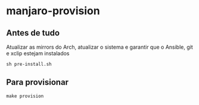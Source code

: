 # manjaro-provision


## Antes de tudo
Atualizar as mirrors do Arch, atualizar o sistema e garantir que o Ansible, git e xclip estejam instalados

```
sh pre-install.sh
```

## Para provisionar

```
make provision
```


